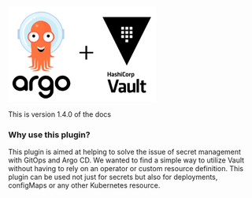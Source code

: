 <img src="https://github.com/IBM/argocd-vault-plugin/raw/main/assets/argo_vault_logo.png" width="300">

This is version 1.4.0 of the docs

### Why use this plugin?
This plugin is aimed at helping to solve the issue of secret management with GitOps and Argo CD. We wanted to find a simple way to utilize Vault without having to rely on an operator or custom resource definition. This plugin can be used not just for secrets but also for deployments, configMaps or any other Kubernetes resource.
